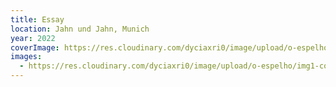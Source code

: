 ```yaml
---
title: Essay
location: Jahn und Jahn, Munich
year: 2022
coverImage: https://res.cloudinary.com/dyciaxri0/image/upload/o-espelho/img2_ayki0h
images:
  - https://res.cloudinary.com/dyciaxri0/image/upload/o-espelho/img1-cover_mta4zk
---
```

